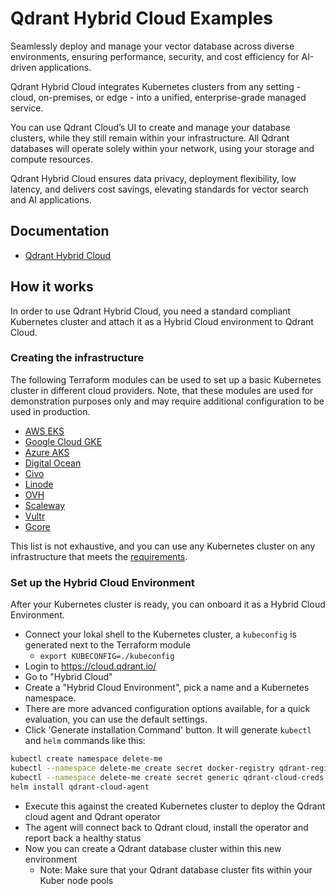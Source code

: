 # Qdrant Hybrid Cloud Examples

Seamlessly deploy and manage your vector database across diverse environments, ensuring performance, security, and cost efficiency for AI-driven applications.

Qdrant Hybrid Cloud integrates Kubernetes clusters from any setting - cloud, on-premises, or edge - into a unified, enterprise-grade managed service.

You can use Qdrant Cloud’s UI to create and manage your database clusters, while they still remain within your infrastructure. All Qdrant databases will operate solely within your network, using your storage and compute resources.

Qdrant Hybrid Cloud ensures data privacy, deployment flexibility, low latency, and delivers cost savings, elevating standards for vector search and AI applications.

## Documentation

- [Qdrant Hybrid Cloud](https://qdrant.tech/documentation/hybrid-cloud/)

## How it works

In order to use Qdrant Hybrid Cloud, you need a standard compliant Kubernetes cluster and attach it as a Hybrid Cloud environment to Qdrant Cloud.

### Creating the infrastructure

The following Terraform modules can be used to set up a basic Kubernetes cluster in different cloud providers. Note, that these modules are used for demonstration purposes only and may require additional configuration to be used in production.

- [AWS EKS](./aws)
- [Google Cloud GKE](./gcp)
- [Azure AKS](./azure)
- [Digital Ocean](./digitalocean)
- [Civo](./civo)
- [Linode](./linode)
- [OVH](./ovh)
- [Scaleway](./scaleway)
- [Vultr](./vultr)
- [Gcore](./gcore)

This list is not exhaustive, and you can use any Kubernetes cluster on any infrastructure that meets the [requirements](https://qdrant.tech/documentation/hybrid-cloud/).

### Set up the Hybrid Cloud Environment

After your Kubernetes cluster is ready, you can onboard it as a Hybrid Cloud Environment.

- Connect your lokal shell to the Kubernetes cluster, a `kubeconfig` is generated next to the Terraform module
  - `export KUBECONFIG=./kubeconfig`
- Login to https://cloud.qdrant.io/
- Go to "Hybrid Cloud"
- Create a "Hybrid Cloud Environment", pick a name and a Kubernetes namespace. 
- There are more advanced configuration options available, for a quick evaluation, you can use the default settings.
- Click 'Generate installation Command' button. It will generate `kubectl` and `helm` commands like this: 
``` bash
kubectl create namespace delete-me
kubectl --namespace delete-me create secret docker-registry qdrant-registry-creds
kubectl --namespace delete-me create secret generic qdrant-cloud-creds --from-literal=access-key='*'
helm install qdrant-cloud-agent
```
- Execute this against the created Kubernetes cluster to deploy the Qdrant cloud agent and Qdrant operator
- The agent will connect back to Qdrant cloud, install the operator and report back a healthy status
- Now you can create a Qdrant database cluster within this new environment
  - Note: Make sure that your Qdrant database cluster fits within your Kuber node pools